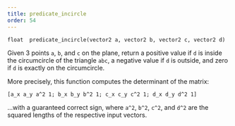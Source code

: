 ```yaml
---
title: predicate_incircle
order: 54
---
```

`float  predicate_incircle(vector2 a, vector2 b, vector2 c, vector2 d)`

Given 3 points `a`, `b`, and `c` on the plane, return a positive value if `d` is inside
the circumcircle of the triangle `abc`, a negative value if `d` is outside, and zero
if `d` is exactly on the circumcircle.

More precisely, this function computes the determinant of the matrix:

```vex
[a_x a_y a^2 1; b_x b_y b^2 1; c_x c_y c^2 1; d_x d_y d^2 1]
```

…with a guaranteed
correct sign, where `a^2`, `b^2`, `c^2`, and `d^2` are the squared lengths of the
respective input vectors.
